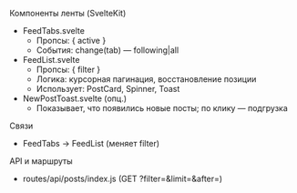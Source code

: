 Компоненты ленты (SvelteKit)

- FeedTabs.svelte
  - Пропсы: { active }
  - События: change(tab) — following|all
- FeedList.svelte
  - Пропсы: { filter }
  - Логика: курсорная пагинация, восстановление позиции
  - Использует: PostCard, Spinner, Toast
- NewPostToast.svelte (опц.)
  - Показывает, что появились новые посты; по клику — подгрузка

Связи
- FeedTabs → FeedList (меняет filter)

API и маршруты
- routes/api/posts/index.js (GET ?filter=&limit=&after=)
